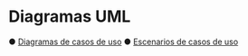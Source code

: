 # Diagramas UML

● [Diagramas de casos de uso](introduccion.md)
● [Escenarios de casos de uso](introduccion.md)

